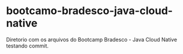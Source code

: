 # bootcamo-bradesco-java-cloud-native
Diretorio com os arquivos do Bootcamp Bradesco - Java Cloud Native
testando commit.
